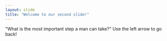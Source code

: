 ```yaml
---
layout: slide
title: "Welcome to our second slide!"
---
```

"What is the most important step a man can take?"
Use the left arrow to go back!

